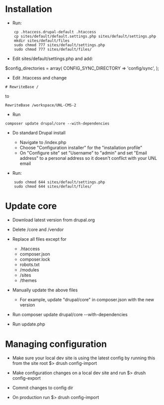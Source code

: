 # Installation
  
  * Run:
```
    cp .htaccess.drupal-default .htaccess
    cp sites/default/default.settings.php sites/default/settings.php
    mkdir sites/default/files
    sudo chmod 777 sites/default/settings.php
    sudo chmod 777 sites/default/files/
```

  * Edit sites/default/settings.php and add:

  $config_directories = array(
    CONFIG_SYNC_DIRECTORY => 'config/sync',
  );

  * Edit .htaccess and change
  ``` 
  # RewriteBase /
  ```
  to
  ``` 
  RewriteBase /workspace/UNL-CMS-2
  ```

  * Run
  ```
  composer update drupal/core --with-dependencies
  ```

  * Do standard Drupal install
    - Navigate to /index.php
    - Choose "Configuration installer" for the "installation profile"
    - On "Configure site" set "Username" to "admin" and set "Email address" to a personal address so it doesn't conflict with your UNL email

  * Run:
```
    sudo chmod 644 sites/default/settings.php
    sudo chmod 644 sites/default/files/
```


# Update core

  * Download latest version from drupal.org

  * Delete /core and /vendor

  * Replace all files except for
    - .htaccess
    - composer.json
    - composer.lock
    - robots.txt
    - /modules
    - /sites
    - /themes

  * Manually update the above files
    - For example, update "drupal/core" in composer.json with the new version

  * Run composer update drupal/core --with-dependencies

  * Run update.php


# Managing configuration

  * Make sure your local dev site is using the latest config by running this from the site root $> drush config-import

  * Make configuration changes on a local dev site and run $> drush config-export

  * Commit changes to config dir

  * On production run $> drush config-import
